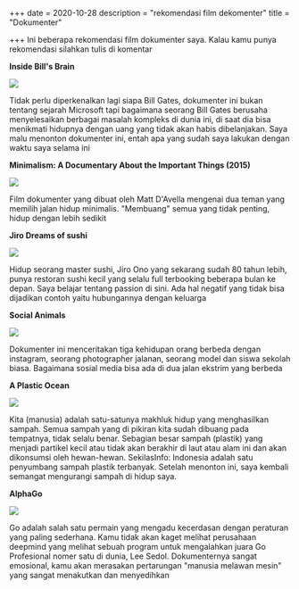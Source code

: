 +++
date = 2020-10-28
description = "rekomendasi film dekomenter"
title = "Dokumenter"

+++
Ini beberapa rekomendasi film dokumenter saya. Kalau kamu punya rekomendasi silahkan tulis di komentar

**Inside Bill's Brain**

![](/img/uploads/bill.jpg)

Tidak perlu diperkenalkan lagi siapa Bill Gates, dokumenter ini bukan tentang sejarah Microsoft tapi bagaimana seorang Bill Gates berusaha menyelesaikan berbagai masalah kompleks di dunia ini, di saat dia bisa menikmati hidupnya dengan uang yang tidak akan habis dibelanjakan. Saya malu menonton dokumenter ini, entah apa yang sudah saya lakukan dengan waktu saya selama ini

**Minimalism: A Documentary About the Important Things (2015)**

![](/img/uploads/minimalism.jpg)

Film dokumenter yang dibuat oleh Matt D'Avella mengenai dua teman yang memilih jalan hidup minimalis. "Membuang" semua yang tidak penting, hidup dengan lebih sedikit

**Jiro Dreams of sushi**

![](/img/uploads/jiro.jpg)

Hidup seorang master sushi, Jiro Ono yang sekarang sudah 80 tahun lebih, punya restoran sushi kecil yang selalu full terbooking beberapa bulan ke depan. Saya belajar tentang passion di sini. Ada hal negatif yang tidak bisa dijadikan contoh yaitu hubungannya dengan keluarga

**Social Animals**

![](/img/uploads/socialanimal.jpg)

Dokumenter ini menceritakan tiga kehidupan orang berbeda dengan instagram, seorang photographer jalanan, seorang model dan siswa sekolah biasa. Bagaimana sosial media bisa ada di dua jalan ekstrim yang berbeda

**A Plastic Ocean**

![](https://i.ibb.co/h2ckKbm/MV5-BMTk5-MTU0-MTA2-OF5-BMl5-Ban-Bn-Xk-Ft-ZTgw-Mz-Q3-Mj-Q5-MDI-V1-UX182-CR0-0-182-268-AL.jpg)

Kita (manusia) adalah satu-satunya makhluk hidup yang menghasilkan sampah. Semua sampah yang di pikiran kita sudah dibuang pada tempatnya, tidak selalu benar. Sebagian besar sampah (plastik) yang menjadi partikel kecil atau tidak akan berakhir di laut atau alam ini dan akan dikonsumsi oleh hewan-hewan. SekilasInfo: Indonesia adalah satu penyumbang sampah plastik terbanyak. Setelah menonton ini, saya kembali semangat mengurangi sampah di hidup saya.

**AlphaGo**

![](/img/uploads/MV5BYTU3ZjUxM2MtZWQ5OS00NDQxLTlhZDMtYzY3OTE4ZDY0NWM1XkEyXkFqcGdeQXVyMTc2NDg4MTU@._V1_UX182_CR0,0,182,268_AL_.jpg)

Go adalah salah satu permain yang mengadu kecerdasan dengan peraturan yang paling sederhana. Kamu tidak akan kaget melihat perusahaan deepmind yang melihat sebuah program untuk mengalahkan juara Go Profesional nomer satu di dunia, Lee Sedol. Dokumenternya sangat emosional, kamu akan merasakan pertarungan "manusia melawan mesin" yang sangat menakutkan dan menyedihkan